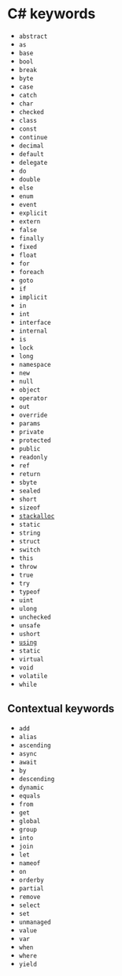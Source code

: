 # C&#35; keywords

- `abstract`
- `as`
- `base`
- `bool`
- `break`
- `byte`
- `case`
- `catch`
- `char`
- `checked`
- `class`
- `const`
- `continue`
- `decimal`
- `default`
- `delegate`
- `do`
- `double`
- `else`
- `enum`
- `event`
- `explicit`
- `extern`
- `false`
- `finally`
- `fixed`
- `float`
- `for`
- `foreach`
- `goto`
- `if`
- `implicit`
- `in`
- `int`
- `interface`
- `internal`
- `is`
- `lock`
- `long`
- `namespace`
- `new`
- `null`
- `object`
- `operator`
- `out`
- `override`
- `params`
- `private`
- `protected`
- `public`
- `readonly`
- `ref`
- `return`
- `sbyte`
- `sealed`
- `short`
- `sizeof`
- [`stackalloc`][stackalloc]
- `static`
- `string`
- `struct`
- `switch`
- `this`
- `throw`
- `true`
- `try`
- `typeof`
- `uint`
- `ulong`
- `unchecked`
- `unsafe`
- `ushort`
- [`using`][using]
- `static`
- `virtual`
- `void`
- `volatile`
- `while`

## Contextual keywords

- `add`
- `alias`
- `ascending`
- `async`
- `await`
- `by`
- `descending`
- `dynamic`
- `equals`
- `from`
- `get`
- `global`
- `group`
- `into`
- `join`
- `let`
- `nameof`
- `on`
- `orderby`
- `partial`
- `remove`
- `select`
- `set`
- `unmanaged`
- `value`
- `var`
- `when`
- `where`
- `yield`

[using]: ./keywords/using.md
[stackalloc]: ./keywords/stackalloc.md
